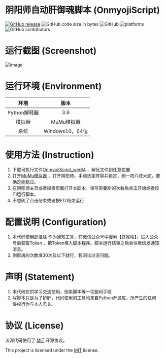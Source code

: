 # 阴阳师自动肝御魂脚本 (OnmyojiScript)
[![GitHub release](https://img.shields.io/github/release/Connorshen/OnmyojiScript)](https://github.com/Connorshen/OnmyojiScript/releases) 
![GitHub code size in bytes](https://img.shields.io/github/languages/code-size/Connorshen/OnmyojiScript)
![GitHub](https://img.shields.io/github/license/Connorshen/OnmyojiScript)
![platforms](https://img.shields.io/badge/platform-win64-brightgreen.svg)
![GitHub contributors](https://img.shields.io/github/contributors/Connorshen/OnmyojiScript.svg)
# 运行截图 (Screenshot)
 ![image](http://qrjumbyu2.hn-bkt.clouddn.com/%E8%BF%90%E8%A1%8C%E6%88%AA%E5%9B%BE.png)
# 运行环境 (Environment)
|  环境    | 版本  |
|  :----:  | :----:  |
|  Python解释器 | 3.6  |
| 模拟器  | MuMu模拟器 |
| 系统  | Windows10，64位 |
# 使用方法 (Instruction)
1. 下载可执行文件[OnmyojiScript_win64](https://github.com/Connorshen/OnmyojiScript/releases) ，解压文件到任意位置
2. 打开[MuMu模拟器](https://mumu.163.com/) ，打开阴阳师。手动选定阵容并锁定，刷一把八岐大蛇，要确定能稳过。
3. 在阴阳师主页或者探索页面打开本脚本，填写需要刷的次数后点击开始或者按F1运行脚本。
4. 不想刷了点击结束或者按F12结束运行
# 配置说明 (Configuration)
1. 本代码使用[虾推啥](http://www.xtuis.cn/) 作为通知工具，在微信公众号中搜索【虾推啥】，进入公众号后获取Token
，把Token填入脚本程序。脚本运行结束之后会往微信发通知消息。
2. 刷御魂的次数填30次及以下就行，我测试过没问题。
# 声明 (Statement)
1. 本代码仅供学习交流使用，倒卖脚本等一切盈利手段
2. 写脚本只是为了护肝，代码使用的工具均来自Python开源库，所产生的任何侵权行为与本人无关。
# 协议 (License)

该源代码使用了 [MIT](https://opensource.org/licenses/MIT) 开源协议。

This project is licensed under the [MIT](https://opensource.org/licenses/MIT) license.